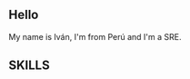 ## Hello
<span style="color: blue"> </span> 
My name is Iván, I'm from Perú and I'm a SRE.

## SKILLS